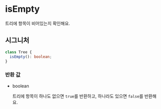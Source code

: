 # isEmpty

트리에 항목이 비어있는지 확인해요.

## 시그니처

```ts
class Tree {
  isEmpty(): boolean;
}
```

### 반환 값

<ul class="param-ul">
  <li class="param-li param-li-root">
    <span class="param-type">boolean</span>
    <br>
    <p class="param-description">트리에 항목이 하나도 없으면 <code>true</code>를 반환하고, 하나라도 있으면 <code>false</code>를 반환해요.</p>
  </li>
</ul>
